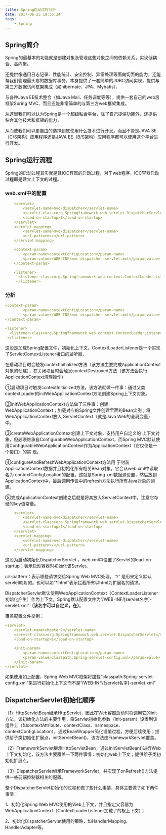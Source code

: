 ```yaml
---
title: Spring启动过程分析
date: 2017-06-25 19:56:24
tags: 
    - Spring
---
```

<meta name="referrer" content="no-referrer" />

## Spring简介

Spring的最基本的功能就是创建对象及管理这些对象之间的依赖关系，实现低耦合、高内聚。

还提供像通用日志记录、性能统计、安全控制、异常处理等面向切面的能力，还能帮我们管理最头疼的数据库事务，本身提供了一套简单的JDBC访问实现，提供与第三方数据访问框架集成（如hibernate、JPA、Mybatis），

与各种Java EE技术整合（如Java Mail、任务调度等等），提供一套自己的web层框架Spring MVC、而且还能非常简单的与第三方web框架集成。

从这里我们可以认为Spring是一个超级粘合平台，除了自己提供功能外，还提供粘合其他技术和框架的能力，

从而使我们可以更自由的选择到底使用什么技术进行开发。而且不管是JAVA SE（C/S架构）应用程序还是JAVA EE（B/S架构）应用程序都可以使用这个平台进行开发。

## Spring运行流程

Spring的启动过程其实就是其IOC容器的启动过程，对于web程序，IOC容器启动过程即是建立上下文的过程。

### web.xml中的配置

```yaml
    <servlet>
        <servlet-name>mvc-dispatcher</servlet-name>
        <servlet-class>org.Springframework.web.servlet.DispatcherServlet</servlet-class>
        <load-on-startup>1</load-on-startup>
    </servlet>
    <servlet-mapping>
        <servlet-name>mvc-dispatcher</servlet-name>
        <url-pattern>/</url-pattern>
    </servlet-mapping>

    <context-param>
        <param-name>contextConfigLocation</param-name>
        <param-value>/WEB-INF/mvc-dispatcher-servlet.xml</param-value>
    </context-param>

    <listener>      
      <listener-class>org.Springframework.web.context.ContextLoaderListener</listener-class>
     </listener>
```

### 分析
```yaml
<context-param>
        <param-name>contextConfigLocation</param-name>
        <param-value>/WEB-INF/mvc-dispatcher-servlet.xml</param-value>
</context-param>

<listener>      
  <listener-class>org.Springframework.web.context.ContextLoaderListener</listener-class>
 </listener>
```

这段是加载Spring配置文件，初始化上下文，ContextLoaderListener是一个实现了ServletContextListener接口的监听器，

在启动项目时会触发contextInitialized方法（该方法主要完成ApplicationContext对象的创建），在关闭项目时会触发contextDestroyed方法（该方法会执行ApplicationContext清理操作）


①启动项目时触发contextInitialized方法，该方法就做一件事：通过父类contextLoader的initWebApplicationContext方法创建Spring上下文对象。

②initWebApplicationContext方法做了三件事：创建 WebApplicationContext；加载对应的Spring文件创建里面的Bean实例；将WebApplicationContext放入 ServletContext（就是Java Web的全局变量）中。

③createWebApplicationContext创建上下文对象，支持用户自定义的 上下文对象，但必须继承自ConfigurableWebApplicationContext，而Spring MVC默认使用ConfigurableWebApplicationContext作为ApplicationContext（它仅仅是一个接口）的实 现。

④configureAndRefreshWebApplicationContext方法用 于封装ApplicationContext数据并且初始化所有相关Bean对象。它会从web.xml中读取名为 contextConfigLocation的配置，这就是Spring xml数据源设置，然后放到ApplicationContext中，最后调用传说中的refresh方法执行所有Java对象的创建。

⑤完成ApplicationContext创建之后就是将其放入ServletContext中，注意它存储的key值常量。

```yaml
    <servlet>
        <servlet-name>mvc-dispatcher</servlet-name>
        <servlet-class>org.Springframework.web.servlet.DispatcherServlet</servlet-class>
        <load-on-startup>1</load-on-startup>
    </servlet>
    <servlet-mapping>
        <servlet-name>mvc-dispatcher</servlet-name>
        <url-pattern>/</url-pattern>
    </servlet-mapping>
```

这段为启动初始化DispatcherServlet ，web.xml中设置了Servlet的load-on-startup：表示启动容器时初始化该Servlet。

url-pattern：表示哪些请求交给Spring Web MVC处理， “/” 是用来定义默认servlet映射的。也可以如“*.html”表示拦截所有以html为扩展名的请求。

DispatcherServlet默认使用WebApplicationContext（ContextLoaderListener初始化产生）作为上下文，Spring默认配置文件为“/WEB-INF/[servlet名字]-servlet.xml”**（该名字可以自定义，在<param-value>）**。

覆盖配置文件举例：
```yaml
<servlet>
    <servlet-name>chapter2</servlet-name>
    <servlet-class>org.Springframework.web.servlet.DispatcherServlet</servlet-class>
    <load-on-startup>1</load-on-startup>

    <init-param>
        <param-name>contextConfigLocation</param-name>
        <param-value>classpath:Spring-servlet-config.xml</param-value>
    </init-param>
</servlet>
```
如果使用如上配置，Spring Web MVC框架将加载“classpath:Spring-servlet-config.xml”来进行初始化上下文而不是“/WEB-INF/[servlet名字]-servlet.xml”

## DispatcherServlet初始化顺序

（1）HttpServletBean继承HttpServlet，因此在Web容器启动时将调用它的init方法，该初始化方法的主要作用：将Servlet初始化参数（init-param）设置到该组件上（如contextAttribute、contextClass、namespace、contextConfigLocation），通过BeanWrapper简化设值过程，方便后续使用；提供给子类初始化扩展点，initServletBean()，该方法由FrameworkServlet覆盖。

（2）FrameworkServlet继承HttpServletBean，通过initServletBean()进行Web上下文初始化，该方法主要覆盖一下两件事情：初始化web上下文；提供给子类初始化扩展点。

（3）DispatcherServlet继承FrameworkServlet，并实现了onRefresh()方法提供一些前端控制器相关的配置。

整个DispatcherServlet初始化的过程和做了些什么事情，具体主要做了如下两件事情：

1、初始化Spring Web MVC使用的Web上下文，并且指定父容器为WebApplicationContext（ContextLoaderListener加载了的根上下文）；

2、初始化DispatcherServlet使用的策略，如HandlerMapping、HandlerAdapter等。